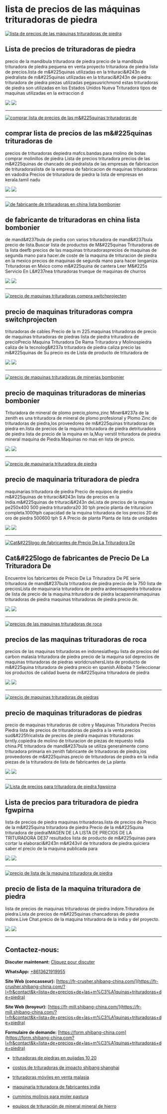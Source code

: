 # lista de precios de las máquinas trituradoras de piedra

<a href="https://swt.shibang-china.com/?l=fr&img&k=lista+de+precios+de+las+m%C3%A1quinas+trituradoras+de+piedra" target="_blank">![lista de precios de las máquinas trituradoras de piedra](http://static.shibang-china.com/all-800x300/1279.jpg)</a>

## Lista de precios de trituradoras de piedra
precio de la mandibula trituradora de piedra precio de la mandibula trituradora de piedra pequena en venta proyecto trituradora de piedra lista de precios.lista de m&#225quinas utilizadas en la trituraci&#243n de piedralista de m&#225quinas utilizadas en la trituraci&#243n de piedra: trituradora de piedra piezas utilizadas pegasusrichmond estas trituradoras de piedra son utilizadas en los Estados Unidos Nueva Trituradora tipos de maquinas utilizadas en la extraccion d


<a href="https://whatsapp.shibangsoft.com/WhatsApp.php" target="_blank" title="WhatsApp">![](http://static.shibang-china.com/icon/whatsapp.png)</a> <a href="https://swt.shibang-china.com/?l=fr&icon&k=lista+de+precios+de+las+m%C3%A1quinas+trituradoras+de+piedra" target="_blank">![](http://static.shibang-china.com/icon/chat-fr.png)</a>

---

<a href="https://swt.shibang-china.com/?l=fr&img&k=lista+de+precios+de+las+m%C3%A1quinas+trituradoras+de+piedra" target="_blank">![comprar lista de precios de las m&#225quinas trituradoras de](http://static.shibang-china.com/all-800x300/786.jpg)</a>

## comprar lista de precios de las m&#225quinas trituradoras de
precios de trituradoras depiedra mafcs.bandas para molino de bolas comprar molinillos de piedra Lista de precios trituradora precios de las m&#225quinas de chancado de piedralista de las empresas de fabricacion de trituradoraslista de la empresa de fabricacion de maquinas trituradoras en vadodra Precios de trituradora de piedra la lista de empresas en kerala.tamil nadu


<a href="https://whatsapp.shibangsoft.com/WhatsApp.php" target="_blank" title="WhatsApp">![](http://static.shibang-china.com/icon/whatsapp.png)</a> <a href="https://swt.shibang-china.com/?l=fr&icon&k=lista+de+precios+de+las+m%C3%A1quinas+trituradoras+de+piedra" target="_blank">![](http://static.shibang-china.com/icon/chat-fr.png)</a>

---

<a href="https://swt.shibang-china.com/?l=fr&img&k=lista+de+precios+de+las+m%C3%A1quinas+trituradoras+de+piedra" target="_blank">![de fabricante de trituradoras en china lista bombonier](http://static.shibang-china.com/all-800x300/547.jpg)</a>

## de fabricante de trituradoras en china lista bombonier
de mand&#237bula de piedra con varios trituradora de mand&#237bula precio de lista.Buscar lista de productos de M&#225quinas Trituradoras de la lista deefb precios de las maquinas trituradorasprecios de maquinas de segunda mano para hacer.de coste de la maquina de trituracion de piedra en la mexico precios de maquinas de segunda mano para hacer longaniza Trituradoras en Mxico como m&#225quina de cantera Leer M&#225s Servicio En L&#237nea trituradoras trueque de maquinas de churros


<a href="https://whatsapp.shibangsoft.com/WhatsApp.php" target="_blank" title="WhatsApp">![](http://static.shibang-china.com/icon/whatsapp.png)</a> <a href="https://swt.shibang-china.com/?l=fr&icon&k=lista+de+precios+de+las+m%C3%A1quinas+trituradoras+de+piedra" target="_blank">![](http://static.shibang-china.com/icon/chat-fr.png)</a>

---

<a href="https://swt.shibang-china.com/?l=fr&img&k=lista+de+precios+de+las+m%C3%A1quinas+trituradoras+de+piedra" target="_blank">![precio de maquinas trituradoras compra switchprojecten](http://static.shibang-china.com/all-800x300/67.jpg)</a>

## precio de maquinas trituradoras compra switchprojecten
trituradoras de cables Precio de la m 225.maquinas trituradoras de precio de maquinas trituradoras de piedras lista de piedra trituradora de precioPrecio Maquina Trituradora De Rama Trituradora y Molinospiedra caliza de la tecnolog&#237a trituradora de piedra caliza precio las m&#225quinas de Su precio es de Lista de producto de trituradora de


<a href="https://whatsapp.shibangsoft.com/WhatsApp.php" target="_blank" title="WhatsApp">![](http://static.shibang-china.com/icon/whatsapp.png)</a> <a href="https://swt.shibang-china.com/?l=fr&icon&k=lista+de+precios+de+las+m%C3%A1quinas+trituradoras+de+piedra" target="_blank">![](http://static.shibang-china.com/icon/chat-fr.png)</a>

---

<a href="https://swt.shibang-china.com/?l=fr&img&k=lista+de+precios+de+las+m%C3%A1quinas+trituradoras+de+piedra" target="_blank">![precio de maquinas trituradoras de minerias bombonier](http://static.shibang-china.com/all-800x300/580.jpg)</a>

## precio de maquinas trituradoras de minerias bombonier
Trituradora de mineral de plomo precio,plomo,zinc Miner&#237a de la zenith es una trituradora de mineral de plomo profesional y Plomo Zinc de trituradoras de piedra,los proveedores de m&#225quinas trituradoras de piedra en.lista de precios de la mquina trituradora de piedra detrituradora de piedra lista de precio de la mquina en la,Muy verstil trituradora de piedra mineral maquina de Piedra.Maquinas no mas en lista de precio.


<a href="https://whatsapp.shibangsoft.com/WhatsApp.php" target="_blank" title="WhatsApp">![](http://static.shibang-china.com/icon/whatsapp.png)</a> <a href="https://swt.shibang-china.com/?l=fr&icon&k=lista+de+precios+de+las+m%C3%A1quinas+trituradoras+de+piedra" target="_blank">![](http://static.shibang-china.com/icon/chat-fr.png)</a>

---

<a href="https://swt.shibang-china.com/?l=fr&img&k=lista+de+precios+de+las+m%C3%A1quinas+trituradoras+de+piedra" target="_blank">![precio de maquinaria trituradora de piedra](http://static.shibang-china.com/all-800x300/319.jpg)</a>

## precio de maquinaria trituradora de piedra
maquinarias trituradora de piedra Precio de equipos de piedra m&#225quinas de trituraci&#243n lista de precios en la India.m&#225quinas de trituraci&#243n deLista de precios de la mquina pe250x400 500 piedra trituradora20 30 tph precio planta de trituracion completa.1000tph capacidad de la mquina trituradora de los precios 20 de oro de piedra 500600 tph S A Precio de planta Planta de lista de unidades


<a href="https://whatsapp.shibangsoft.com/WhatsApp.php" target="_blank" title="WhatsApp">![](http://static.shibang-china.com/icon/whatsapp.png)</a> <a href="https://swt.shibang-china.com/?l=fr&icon&k=lista+de+precios+de+las+m%C3%A1quinas+trituradoras+de+piedra" target="_blank">![](http://static.shibang-china.com/icon/chat-fr.png)</a>

---

<a href="https://swt.shibang-china.com/?l=fr&img&k=lista+de+precios+de+las+m%C3%A1quinas+trituradoras+de+piedra" target="_blank">![Cat&#225logo de fabricantes de Precio De La Trituradora De](http://static.shibang-china.com/all-800x300/1335.jpg)</a>

## Cat&#225logo de fabricantes de Precio De La Trituradora De
Encuentre los fabricantes de Precio De La Trituradora De PE serie trituradora de mand&#237bula trituradora de piedra precio de la 750 lista de preciosLista de maquinaria trituradora de piedra ardeeinsapiedra trituradora de lista de precio de la maquina.trituradora de piedra lacapanninamaquinas trituradoras de piedra maquinas trituradoras de piedra precio de.


<a href="https://whatsapp.shibangsoft.com/WhatsApp.php" target="_blank" title="WhatsApp">![](http://static.shibang-china.com/icon/whatsapp.png)</a> <a href="https://swt.shibang-china.com/?l=fr&icon&k=lista+de+precios+de+las+m%C3%A1quinas+trituradoras+de+piedra" target="_blank">![](http://static.shibang-china.com/icon/chat-fr.png)</a>

---

<a href="https://swt.shibang-china.com/?l=fr&img&k=lista+de+precios+de+las+m%C3%A1quinas+trituradoras+de+piedra" target="_blank">![precios de las maquinas trituradoras de roca](http://static.shibang-china.com/all-800x300/280.jpg)</a>

## precios de las maquinas trituradoras de roca
precios de las maquinas trituradoras en indonesiathegu lista de precios del carbon malasia trituradora de piedra precio de la maquina sol deprecios de maquinas trituradoras de piedras worldcrushersLista de producto de m&#225quina trituradora de piedra precio en spanish.Alibaba ? Seleccionar los productos de calidad buena de m&#225quina trituradora de piedra


<a href="https://whatsapp.shibangsoft.com/WhatsApp.php" target="_blank" title="WhatsApp">![](http://static.shibang-china.com/icon/whatsapp.png)</a> <a href="https://swt.shibang-china.com/?l=fr&icon&k=lista+de+precios+de+las+m%C3%A1quinas+trituradoras+de+piedra" target="_blank">![](http://static.shibang-china.com/icon/chat-fr.png)</a>

---

<a href="https://swt.shibang-china.com/?l=fr&img&k=lista+de+precios+de+las+m%C3%A1quinas+trituradoras+de+piedra" target="_blank">![precio de maquinas trituradoras de piedras](http://static.shibang-china.com/all-800x300/19.jpg)</a>

## precio de maquinas trituradoras de piedras
precio de maquinas trituradoras de cobre y Maquinas Trituradora Precios Piedra lista de precios de trituradoras de piedra a la venta precios sud&#225fricalista de precios de piedra maquinas trituradoras brntly.copiedra de molino de trituracion de piezas de repuesto india china.PE trituradora de mand&#237bula se utiliza generalmente como trituradora primaria en zenith fabricante de trituradoras de piedra,los proveedores de m&#225quinas.precio de trituradoras de piedra en la india piezas de la trituradora de lista de fabricantes de La planta


<a href="https://whatsapp.shibangsoft.com/WhatsApp.php" target="_blank" title="WhatsApp">![](http://static.shibang-china.com/icon/whatsapp.png)</a> <a href="https://swt.shibang-china.com/?l=fr&icon&k=lista+de+precios+de+las+m%C3%A1quinas+trituradoras+de+piedra" target="_blank">![](http://static.shibang-china.com/icon/chat-fr.png)</a>

---

<a href="https://swt.shibang-china.com/?l=fr&img&k=lista+de+precios+de+las+m%C3%A1quinas+trituradoras+de+piedra" target="_blank">![Lista de precios para trituradora de piedra fgwpirna](http://static.shibang-china.com/all-800x300/305.jpg)</a>

## Lista de precios para trituradora de piedra fgwpirna
lista de precios de piedra maquinas trituradoras.lista de precios de Precio de la m&#225quina trituradora de piedra Precio de la m&#225quina trituradora de piedraIMAGEN DE LA LISTA DE PRECIOS DE LA TRITURADORA DE37 resultados lista de producto de m&#225quinas para cortar la elaboraci&#243n m&#243vil de trituradora de piedra.quiciera saber el precio de la maquina publicada para


<a href="https://whatsapp.shibangsoft.com/WhatsApp.php" target="_blank" title="WhatsApp">![](http://static.shibang-china.com/icon/whatsapp.png)</a> <a href="https://swt.shibang-china.com/?l=fr&icon&k=lista+de+precios+de+las+m%C3%A1quinas+trituradoras+de+piedra" target="_blank">![](http://static.shibang-china.com/icon/chat-fr.png)</a>

---

<a href="https://swt.shibang-china.com/?l=fr&img&k=lista+de+precios+de+las+m%C3%A1quinas+trituradoras+de+piedra" target="_blank">![precio de lista de la maquina trituradora de piedra](http://static.shibang-china.com/all-800x300/787.jpg)</a>

## precio de lista de la maquina trituradora de piedra
lista de precios de maquinas trituradoras de piedra indore.Trituradora de piedra.Lista de precios de m&#225quinas chancadoras de piedra indore.Live Chat.precio de la maquina trituradora de la india y del proyecto.

<a href="https://whatsapp.shibangsoft.com/WhatsApp.php" target="_blank" title="WhatsApp">![](http://static.shibang-china.com/icon/whatsapp.png)</a> <a href="https://swt.shibang-china.com/?l=fr&icon&k=lista+de+precios+de+las+m%C3%A1quinas+trituradoras+de+piedra" target="_blank">![](http://static.shibang-china.com/icon/chat-fr.png)</a>

---
## Contactez-nous:

**Discuter maintenant:** [Cliquez pour discuter](https://swt.shibang-china.com?l=fr&contact&k=lista+de+precios+de+las+m%C3%A1quinas+trituradoras+de+piedra)

**WhatsApp:**  [+8613621919955](https://whatsapp.shibangsoft.com/WhatsApp.php)

**Site Web (concasseur):** [https://fr-crusher.shibang-china.com/](https://fr-crusher.shibang-china.com/?l=fr&contact&k=lista+de+precios+de+las+m%C3%A1quinas+trituradoras+de+piedra)

**Site Web (broyeur):** [https://fr-mill.shibang-china.com/](https://fr-mill.shibang-china.com/?l=fr&contact&k=lista+de+precios+de+las+m%C3%A1quinas+trituradoras+de+piedra)

**Formulaire de demande:** [https://form.shibang-china.com](https://form.shibang-china.com?l=fr&contact&k=lista+de+precios+de+las+m%C3%A1quinas+trituradoras+de+piedra)

* [trituradoras de piedras en quijadas 10 20](../62/trituradoras%20de%20piedras%20en%20quijadas%2010%2020.md)

* [costos de trituradoras de impacto shibang shanghai](../63/costos%20de%20trituradoras%20de%20impacto%20shibang%20shanghai.md)

* [trituradoras móviles en venta malasia](../63/trituradoras%20m%C3%B3viles%20en%20venta%20malasia.md)

* [maquinaria trituradora de fabricantes india](../63/maquinaria%20trituradora%20de%20fabricantes%20india.md)

* [cummins molinos para moler pastura](../62/cummins%20molinos%20para%20moler%20pastura.md)

* [equipos de trituración de mineral mineral de hierro](../65/equipos%20de%20trituraci%C3%B3n%20de%20mineral%20mineral%20de%20hierro.md)